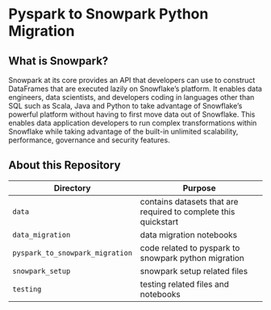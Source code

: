 # Pyspark to Snowpark Python Migration

## What is Snowpark?
Snowpark at its core provides an API that developers can use to construct DataFrames that are executed lazily on Snowflake’s platform. It enables data engineers, data scientists, and developers coding in languages other than SQL such as Scala, Java and Python to take advantage of Snowflake’s powerful platform without having to first move data out of Snowflake. This enables data application developers to run complex transformations within Snowflake while taking advantage of the built-in unlimited scalability, performance, governance and security features.

## About this Repository
| Directory                       | Purpose                                                                                                           |
| --------------------------------|------------------------------------------------------------------------------------------------------------------ |
| `data`                          | contains datasets that are required to complete this quickstart                                                   |
| `data_migration`                | data migration notebooks                                                                                          |
| `pyspark_to_snowpark_migration` | code related to pyspark to snowpark python migration                                                              |
| `snowpark_setup`                | snowpark setup related files                                                                                      |
| `testing`                       | testing related files and notebooks                                                                               |
